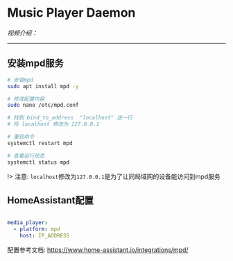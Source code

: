 # Music Player Daemon

*视频介绍：*

---

## 安装mpd服务

```bash
# 安装mpd
sudo apt install mpd -y

# 修改配置内容
sudo nano /etc/mpd.conf

# 找到 bind_to_address  "localhost" 这一行
# 将 localhost 修改为 127.0.0.1

# 重启命令
systemctl restart mpd

# 查看运行状态
systemctl status mpd
```
!>  注意: `localhost`修改为`127.0.0.1`是为了让同局域网的设备能访问到mpd服务

## HomeAssistant配置

```yaml

media_player:
  - platform: mpd
    host: IP_ADDRESS
```

配置参考文档: https://www.home-assistant.io/integrations/mpd/